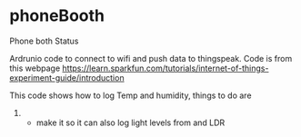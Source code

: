 # phoneBooth
Phone both Status

Ardrunio code to connect to wifi and push data to thingspeak.
Code is from this webpage
https://learn.sparkfun.com/tutorials/internet-of-things-experiment-guide/introduction

This code shows how to log Temp and humidity, things to do are

1) - make it so it can also log light levels from and LDR